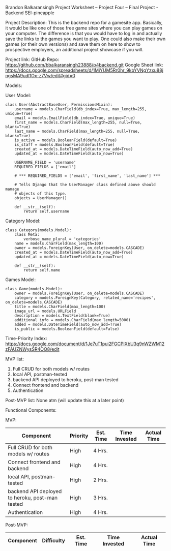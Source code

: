 Brandon Balkaransingh
Project Worksheet – Project Four – Final Project - Backend
SEI-pineapple

Project Description:
This is the backend repo for a gamesite app. Basically, it would be like one of those free game sites where you can play games on your computer. The difference is that you would have to log in and actually save the links to the games you want to play. One could also make their own games (or their own versions) and save them on here to show to prospective employers, an additional project showcase if you will.



Project link: 
GitHub Repo: https://github.com/bbalkaransingh23888/p4backend.git
Google Sheet link: https://docs.google.com/spreadsheets/d/1MiYUM5Rr0hr_9kbYVNgYzxu88jngsMA9udl1Ox-z7Vw/edit#gid=0


Models: 

User Model:

```
class User(AbstractBaseUser, PermissionsMixin):
    username = models.CharField(db_index=True, max_length=255, unique=True)
    email = models.EmailField(db_index=True, unique=True)
    first_name = models.CharField(max_length=255, null=True, blank=True)
    last_name = models.CharField(max_length=255, null=True, blank=True)
    is_active = models.BooleanField(default=True)
    is_staff = models.BooleanField(default=True)
    created_at = models.DateTimeField(auto_now_add=True)
    updated_at = models.DateTimeField(auto_now=True)

    USERNAME_FIELD = 'username'
    REQUIRED_FIELDS = ['email']

    # *** REQUIRED_FIELDS = ['email', 'first_name', 'last_name'] ***

    # Tells Django that the UserManager class defined above should manage
    # objects of this type.
    objects = UserManager()

    def __str__(self):
        return self.username

```

Category Model:

```
class Category(models.Model):
    class Meta:
        verbose_name_plural = 'categories'
    name = models.CharField(max_length=100)
    owner = models.ForeignKey(User, on_delete=models.CASCADE)
    created_at = models.DateTimeField(auto_now_add=True)
    updated_at = models.DateTimeField(auto_now=True)

    def __str__(self):
        return self.name
```

Games Model: 

```
class Game(models.Model):
    owner = models.ForeignKey(User, on_delete=models.CASCADE)
    category = models.ForeignKey(Category, related_name='recipes', on_delete=models.CASCADE)
    title = models.CharField(max_length=100)
    image_url = models.URLField
    description = models.TextField(blank=True)
    additional info = models.CharField(max_length=5000)
    added = models.DateTimeField(auto_now_add=True)
    is_public = models.BooleanField(default=False)
```

Time-Priority Index: 
https://docs.google.com/document/d/1Je7uT1pui2FGCPIXbU3q9nWZWM12zFAUZNWysSR4OQ8/edit

MVP list:
1)	Full CRUD for both models w/ routes
2)	local API, postman-tested
3)	backend API deployed to heroku, post-man tested
4)  Connect frontend and backend
5)  Authentication

Post-MVP list:
None atm (will update this at a later point)

Functional Components: 

MVP:

|Component|Priority|Est. Time|Time Invested|Actual Time|
|---------|--------|---------|-------------|-----------|
|Full CRUD for both models w/ routes|High|4 Hrs.||| 		
|Connect frontend and backend|High|4 Hrs.||| 		
|local API, postman-tested|High|2 Hrs.||| 		
|backend API deployed to heroku, post-man tested|High|3 Hrs.||| 
|Authentication|High|4 Hrs.|||			
		

Post-MVP:

|Component|Difficulty|Est. Time|Time Invested|Actual Time|
|---------|--------------------|---------|-------------|-----------|
